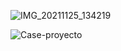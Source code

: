 
![IMG_20211125_134219](https://user-images.githubusercontent.com/61020543/143494319-51a10c22-60dc-420e-8c35-9aa5704bc94a.jpg)

![Case-proyecto](https://user-images.githubusercontent.com/61020543/143983598-6c3cfec7-1b23-4796-9746-9241188bdc18.png)
